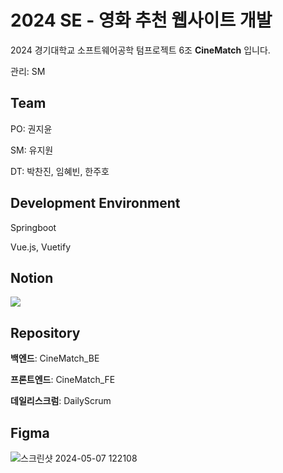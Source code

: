 # 2024 SE - 영화 추천 웹사이트 개발

2024 경기대학교 소프트웨어공학 텀프로젝트 6조 **CineMatch** 입니다. 

관리: SM

## Team
PO: 권지윤

SM: 유지원

DT: 박찬진, 임혜빈, 한주호

## Development Environment

Springboot

Vue.js, Vuetify

## Notion

<a href="https://www.notion.so/53dc0c9c853045a0a57abb8f1ddd02cb?v=106bea4441ad43128a3621c0a0405b29" target="_blank">
<img src="https://img.shields.io/badge/Notion-000000.svg?style=for-the-badge&logo=Notion&logoColor=white"/></a>

## Repository

**백엔드**: CineMatch_BE

**프론트엔드**: CineMatch_FE

**데일리스크럼**: DailyScrum

## Figma

![스크린샷 2024-05-07 122108](https://github.com/2024cinematch/.github/assets/165116921/7590e63b-6a34-4352-a63c-ae8aea8140d8)


